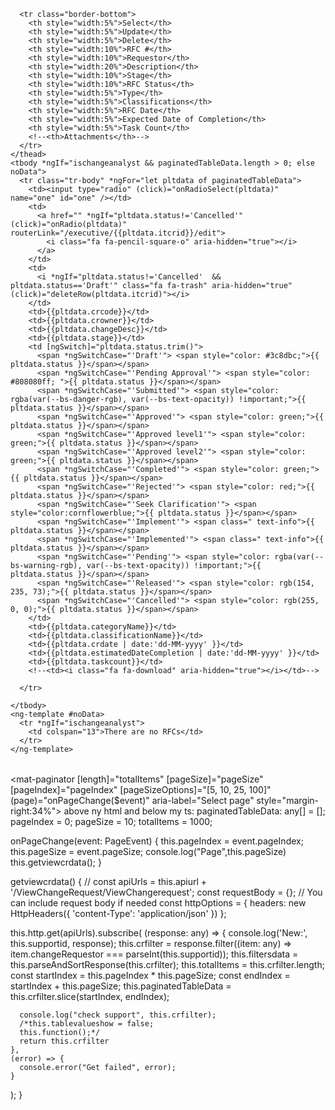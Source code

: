 <div class="table-wrapper p-3">
  <table class="fl-table" style="width:100%;margin-left:-1%">
    <thead *ngIf="ischangeanalyst" class="table-head">

      <tr class="border-bottom">
        <th style="width:5%">Select</th>
        <th style="width:5%">Update</th>
        <th style="width:5%">Delete</th>
        <th style="width:10%">RFC #</th>
        <th style="width:10%">Requestor</th>
        <th style="width:20%">Description</th>
        <th style="width:10%">Stage</th>
        <th style="width:10%">RFC Status</th>
        <th style="width:5%">Type</th>
        <th style="width:5%">Classifications</th>
        <th style="width:5%">RFC Date</th>
        <th style="width:5%">Expected Date of Completion</th>
        <th style="width:5%">Task Count</th>
        <!--<th>Attachments</th>-->
      </tr>
    </thead>
    <tbody *ngIf="ischangeanalyst && paginatedTableData.length > 0; else noData">
      <tr class="tr-body" *ngFor="let pltdata of paginatedTableData">
        <td><input type="radio" (click)="onRadioSelect(pltdata)" name="one" id="one" /></td>
        <td>
          <a href="" *ngIf="pltdata.status!='Cancelled'" (click)="onRadio(pltdata)" routerLink="/executive/{{pltdata.itcrid}}/edit">
            <i class="fa fa-pencil-square-o" aria-hidden="true"></i>
          </a>
        </td>
        <td>
          <i *ngIf="pltdata.status!='Cancelled'  && pltdata.status=='Draft'" class="fa fa-trash" aria-hidden="true" (click)="deleteRow(pltdata.itcrid)"></i>
        </td>
        <td>{{pltdata.crcode}}</td>
        <td>{{pltdata.crowner}}</td>
        <td>{{pltdata.changeDesc}}</td>
        <td>{{pltdata.stage}}</td>
        <td [ngSwitch]="pltdata.status.trim()">
          <span *ngSwitchCase="'Draft'"> <span style="color: #3c8dbc;">{{ pltdata.status }}</span></span>
          <span *ngSwitchCase="'Pending Approval'"> <span style="color: #808080ff; ">{{ pltdata.status }}</span></span>
          <span *ngSwitchCase="'Submitted'"> <span style="color: rgba(var(--bs-danger-rgb), var(--bs-text-opacity)) !important;">{{ pltdata.status }}</span></span>
          <span *ngSwitchCase="'Approved'"> <span style="color: green;">{{ pltdata.status }}</span></span>
          <span *ngSwitchCase="'Approved level1'"> <span style="color: green;">{{ pltdata.status }}</span></span>
          <span *ngSwitchCase="'Approved level2'"> <span style="color: green;">{{ pltdata.status }}</span></span>
          <span *ngSwitchCase="'Completed'"> <span style="color: green;">{{ pltdata.status }}</span></span>
          <span *ngSwitchCase="'Rejected'"> <span style="color: red;">{{ pltdata.status }}</span></span>
          <span *ngSwitchCase="'Seek Clarification'"> <span style="color:cornflowerblue;">{{ pltdata.status }}</span></span>
          <span *ngSwitchCase="'Implement'"> <span class=" text-info">{{ pltdata.status }}</span></span>
          <span *ngSwitchCase="'Implemented'"> <span class=" text-info">{{ pltdata.status }}</span></span>
          <span *ngSwitchCase="'Pending'"> <span style="color: rgba(var(--bs-warning-rgb), var(--bs-text-opacity)) !important;">{{ pltdata.status }}</span></span>
          <span *ngSwitchCase="'Released'"> <span style="color: rgb(154, 235, 73);">{{ pltdata.status }}</span></span>
          <span *ngSwitchCase="'Cancelled'"> <span style="color: rgb(255, 0, 0);">{{ pltdata.status }}</span></span>
        </td>
        <td>{{pltdata.categoryName}}</td>
        <td>{{pltdata.classificationName}}</td>
        <td>{{pltdata.crdate | date:'dd-MM-yyyy' }}</td>
        <td>{{pltdata.estimatedDateCompletion | date:'dd-MM-yyyy' }}</td>
        <td>{{pltdata.taskcount}}</td>
        <!--<td><i class="fa fa-download" aria-hidden="true"></i></td>-->

      </tr>

    </tbody>
    <ng-template #noData>
      <tr *ngIf="ischangeanalyst">
        <td colspan="13">There are no RFCs</td>
      </tr>
    </ng-template>
  </table>



</div>

<mat-paginator [length]="totalItems"
               [pageSize]="pageSize"
               [pageIndex]="pageIndex"
               [pageSizeOptions]="[5, 10, 25, 100]"
               (page)="onPageChange($event)"
               aria-label="Select page" style="margin-right:34%">
</mat-paginator>
above ny html and below my ts:
paginatedTableData: any[] = [];
pageIndex = 0;
pageSize = 10;
totalItems = 1000;

onPageChange(event: PageEvent) {
  this.pageIndex = event.pageIndex;
  this.pageSize = event.pageSize;
  console.log("Page",this.pageSize)
  this.getviewcrdata();
}

getviewcrdata() {
  //
  const apiUrls = this.apiurl + '/ViewChangeRequest/ViewChangerequest';
  const requestBody = {}; // You can include request body if needed
  const httpOptions = {
    headers: new HttpHeaders({
      'content-Type': 'application/json'
    })
  };

  this.http.get(apiUrls).subscribe(
    (response: any) => {
      console.log('New:', this.supportid, response);
      this.crfilter = response.filter((item: any) => item.changeRequestor === parseInt(this.supportid));
      this.filtersdata = this.parseAndSortResponse(this.crfilter);
      this.totalItems = this.crfilter.length;
      const startIndex = this.pageIndex * this.pageSize;
      const endIndex = startIndex + this.pageSize;
      this.paginatedTableData = this.crfilter.slice(startIndex, endIndex);

      console.log("check support", this.crfilter);
      /*this.tablevalueshow = false;
      this.function();*/
      return this.crfilter
    },
    (error) => {
      console.error("Get failed", error);
    }
  );
}
